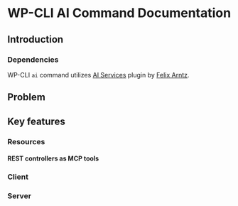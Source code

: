 # WP-CLI AI Command Documentation

## Introduction

### Dependencies

WP-CLI `ai` command utilizes [AI Services](https://github.com/felixarntz/ai-services/) plugin by [Felix Arntz](https://github.com/felixarntz).

## Problem

## Key features

### Resources

#### REST controllers as MCP tools

### Client

### Server

